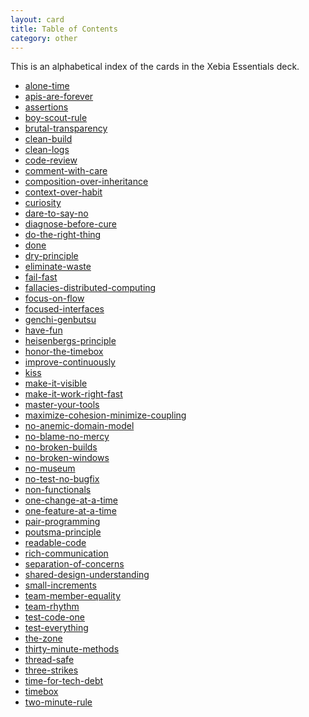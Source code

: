 ```yaml
---
layout: card
title: Table of Contents
category: other
---
```


This is an alphabetical index of the cards in the Xebia Essentials deck.

- <a href="/alone-time">alone-time</a>
- <a href="/apis-are-forever">apis-are-forever</a>
- <a href="/assertions">assertions</a>
- <a href="/boy-scout-rule">boy-scout-rule</a>
- <a href="/brutal-transparency">brutal-transparency</a>
- <a href="/clean-build">clean-build</a>
- <a href="/clean-logs">clean-logs</a>
- <a href="/code-review">code-review</a>
- <a href="/comment-with-care">comment-with-care</a>
- <a href="/composition-over-inheritance">composition-over-inheritance</a>
- <a href="/context-over-habit">context-over-habit</a>
- <a href="/curiosity">curiosity</a>
- <a href="/dare-to-say-no">dare-to-say-no</a>
- <a href="/diagnose-before-cure">diagnose-before-cure</a>
- <a href="/do-the-right-thing">do-the-right-thing</a>
- <a href="/done">done</a>
- <a href="/dry-principle">dry-principle</a>
- <a href="/eliminate-waste">eliminate-waste</a>
- <a href="/fail-fast">fail-fast</a>
- <a href="/fallacies-distributed-computing">fallacies-distributed-computing</a>
- <a href="/focus-on-flow">focus-on-flow</a>
- <a href="/focused-interfaces">focused-interfaces</a>
- <a href="/genchi-genbutsu">genchi-genbutsu</a>
- <a href="/have-fun">have-fun</a>
- <a href="/heisenbergs-principle">heisenbergs-principle</a>
- <a href="/honor-the-timebox">honor-the-timebox</a>
- <a href="/improve-continuously">improve-continuously</a>
- <a href="/kiss">kiss</a>
- <a href="/make-it-visible">make-it-visible</a>
- <a href="/make-it-work-right-fast">make-it-work-right-fast</a>
- <a href="/master-your-tools">master-your-tools</a>
- <a href="/maximize-cohesion-minimize-coupling">maximize-cohesion-minimize-coupling</a>
- <a href="/no-anemic-domain-model">no-anemic-domain-model</a>
- <a href="/no-blame-no-mercy">no-blame-no-mercy</a>
- <a href="/no-broken-builds">no-broken-builds</a>
- <a href="/no-broken-windows">no-broken-windows</a>
- <a href="/no-museum">no-museum</a>
- <a href="/no-test-no-bugfix">no-test-no-bugfix</a>
- <a href="/non-functionals">non-functionals</a>
- <a href="/one-change-at-a-time">one-change-at-a-time</a>
- <a href="/one-feature-at-a-time">one-feature-at-a-time</a>
- <a href="/pair-programming">pair-programming</a>
- <a href="/poutsma-principle">poutsma-principle</a>
- <a href="/readable-code">readable-code</a>
- <a href="/rich-communication">rich-communication</a>
- <a href="/separation-of-concerns">separation-of-concerns</a>
- <a href="/shared-design-understanding">shared-design-understanding</a>
- <a href="/small-increments">small-increments</a>
- <a href="/team-member-equality">team-member-equality</a>
- <a href="/team-rhythm">team-rhythm</a>
- <a href="/test-code-one">test-code-one</a>
- <a href="/test-everything">test-everything</a>
- <a href="/the-zone">the-zone</a>
- <a href="/thirty-minute-methods">thirty-minute-methods</a>
- <a href="/thread-safe">thread-safe</a>
- <a href="/three-strikes">three-strikes</a>
- <a href="/time-for-tech-debt">time-for-tech-debt</a>
- <a href="/timebox">timebox</a>
- <a href="/two-minute-rule">two-minute-rule</a>
